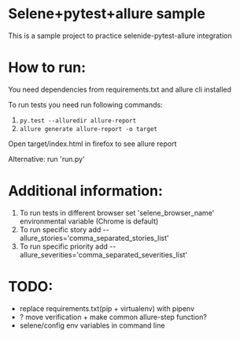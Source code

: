 Selene+pytest+allure sample
========================

This is a sample project to practice selenide-pytest-allure integration
 
 # How to run:
 You need dependencies from requirements.txt and allure cli installed
 
 To run tests you need run following commands:
  
  1. ``` py.test --alluredir allure-report ```
  2. ``` allure generate allure-report -o target ```
  
  Open target/index.html in firefox to see allure report
  
  
  Alternative: run 'run.py'
  
  # Additional information:
  
  1. To run tests in different browser set 'selene_browser_name' environmental variable (Chrome is default)
  2. To run specific story add --allure_stories='comma_separated_stories_list'
  2. To run specific priority add --allure_severities='comma_separated_severities_list'
  
  # TODO:
  
   - replace requirements.txt(pip + virtualenv) with pipenv
   - ? move verification + make common allure-step function?
   - selene/config env variables in command line
